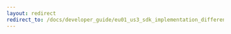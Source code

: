 ```yaml
---
layout: redirect
redirect_to: /docs/developer_guide/eu01_us3_sdk_implementation_differences/
---
```

